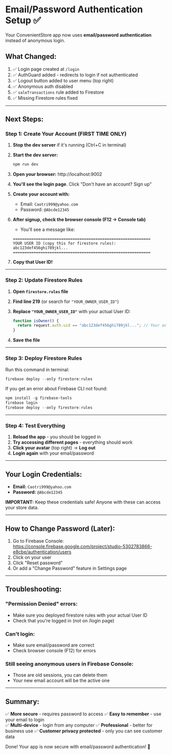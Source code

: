 # Email/Password Authentication Setup ✅

Your ConvenientStore app now uses **email/password authentication** instead of anonymous login.

## What Changed:

1. ✅ Login page created at `/login`
2. ✅ AuthGuard added - redirects to login if not authenticated
3. ✅ Logout button added to user menu (top right)
4. ✅ Anonymous auth disabled
5. ✅ `saleTransactions` rule added to Firestore
6. ✅ Missing Firestore rules fixed

---

## Next Steps:

### Step 1: Create Your Account (FIRST TIME ONLY)

1. **Stop the dev server** if it's running (Ctrl+C in terminal)
2. **Start the dev server:**
   ```powershell
   npm run dev
   ```

3. **Open your browser:** http://localhost:9002

4. **You'll see the login page**. Click "Don't have an account? Sign up"

5. **Create your account with:**
   - Email: `Caotri999@yahoo.com`
   - Password: `@Abcde12345`

6. **After signup, check the browser console (F12 → Console tab)**
   - You'll see a message like:
   ```
   ============================================================
   YOUR USER ID (copy this for firestore rules):
   abc123def456ghi789jkl...
   ============================================================
   ```

7. **Copy that User ID!**

---

### Step 2: Update Firestore Rules

1. **Open `firestore.rules` file**

2. **Find line 219** (or search for `"YOUR_OWNER_USER_ID"`)

3. **Replace `"YOUR_OWNER_USER_ID"`** with your actual User ID:
   ```javascript
   function isOwner() {
     return request.auth.uid == "abc123def456ghi789jkl..."; // Your actual UID
   }
   ```

4. **Save the file**

---

### Step 3: Deploy Firestore Rules

Run this command in terminal:

```powershell
firebase deploy --only firestore:rules
```

If you get an error about Firebase CLI not found:
```powershell
npm install -g firebase-tools
firebase login
firebase deploy --only firestore:rules
```

---

### Step 4: Test Everything

1. **Reload the app** - you should be logged in
2. **Try accessing different pages** - everything should work
3. **Click your avatar** (top right) → **Log out**
4. **Login again** with your email/password

---

## Your Login Credentials:

- **Email:** `Caotri999@yahoo.com`
- **Password:** `@Abcde12345`

**IMPORTANT:** Keep these credentials safe! Anyone with these can access your store data.

---

## How to Change Password (Later):

1. Go to Firebase Console: https://console.firebase.google.com/project/studio-5302783866-e8cbe/authentication/users
2. Click on your user
3. Click "Reset password"
4. Or add a "Change Password" feature in Settings page

---

## Troubleshooting:

### "Permission Denied" errors:
- Make sure you deployed firestore rules with your actual User ID
- Check that you're logged in (not on /login page)

### Can't login:
- Make sure email/password are correct
- Check browser console (F12) for errors

### Still seeing anonymous users in Firebase Console:
- Those are old sessions, you can delete them
- Your new email account will be the active one

---

## Summary:

✅ **More secure** - requires password to access
✅ **Easy to remember** - use your email to login  
✅ **Multi-device** - login from any computer
✅ **Professional** - better for business use
✅ **Customer privacy protected** - only you can see customer data

Done! Your app is now secure with email/password authentication! 🎉
